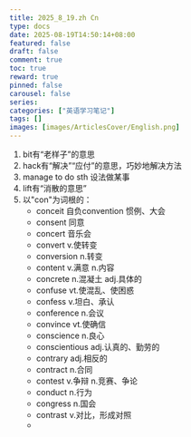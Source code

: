 ```yaml
---
title: 2025_8_19.zh Cn
type: docs
date: 2025-08-19T14:50:14+08:00
featured: false
draft: false
comment: true
toc: true
reward: true
pinned: false
carousel: false
series:
categories: ["英语学习笔记"]
tags: []
images: [images/ArticlesCover/English.png]
---
```

1. bit有“老样子”的意思
2. hack有“解决”“应付”的意思，巧妙地解决方法
3. manage to do sth 设法做某事
4. lift有“消散的意思”
5. 以"con"为词根的：
   - conceit 自负convention 惯例、大会
   - consent 同意
   - concert 音乐会
   - convert v.使转变 
   - conversion n.转变
   - content v.满意 n.内容
   - concrete  n.混凝土 adj.具体的
   - confuse vt.使混乱、使困惑
   - confess v.坦白、承认
   - conference n.会议
   - convince vt.使确信
   - conscience n.良心
   - conscientious adj.认真的、勤劳的
   - contrary adj.相反的
   - contract n.合同
   - contest v.争辩 n.竞赛、争论
   - conduct n.行为
   - congress n.国会
   - contrast v.对比，形成对照
   - 